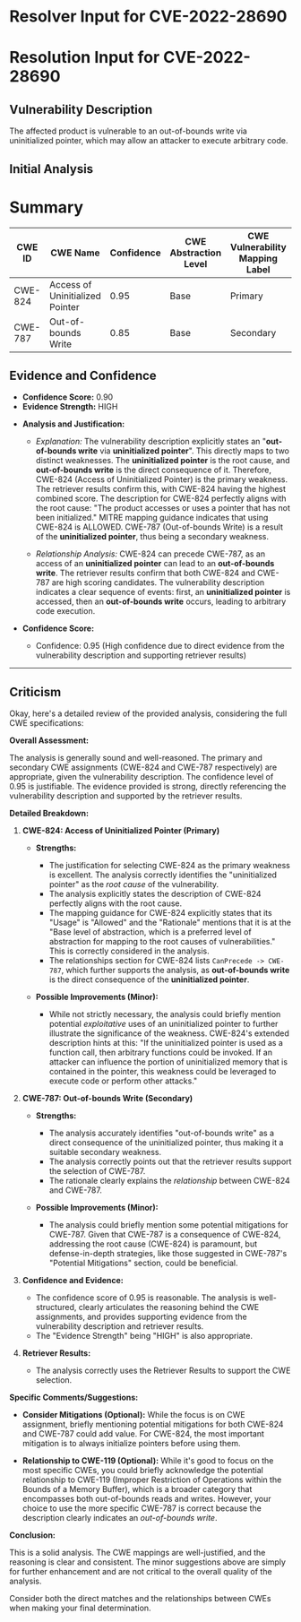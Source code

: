 # Resolver Input for CVE-2022-28690

# Resolution Input for CVE-2022-28690

## Vulnerability Description
The affected product is vulnerable to an out-of-bounds write via uninitialized pointer, which may allow an attacker to execute arbitrary code.

## Initial Analysis
# Summary
| CWE ID | CWE Name | Confidence | CWE Abstraction Level | CWE Vulnerability Mapping Label | CWE-Vulnerability Mapping Notes |
|---|---|---|---|---|---|
| CWE-824 | Access of Uninitialized Pointer | 0.95 | Base | Primary | Allowed |
| CWE-787 | Out-of-bounds Write | 0.85 | Base | Secondary | Allowed |

## Evidence and Confidence

*   **Confidence Score:** 0.90
*   **Evidence Strength:** HIGH

- **Analysis and Justification:**  
  - *Explanation:* The vulnerability description explicitly states an "**out-of-bounds write** via **uninitialized pointer**". This directly maps to two distinct weaknesses. The **uninitialized pointer** is the root cause, and **out-of-bounds write** is the direct consequence of it. Therefore, CWE-824 (Access of Uninitialized Pointer) is the primary weakness. The retriever results confirm this, with CWE-824 having the highest combined score. The description for CWE-824 perfectly aligns with the root cause: "The product accesses or uses a pointer that has not been initialized." MITRE mapping guidance indicates that using CWE-824 is ALLOWED. CWE-787 (Out-of-bounds Write) is a result of the **uninitialized pointer**, thus being a secondary weakness.
  
  - *Relationship Analysis:* CWE-824 can precede CWE-787, as an access of an **uninitialized pointer** can lead to an **out-of-bounds write**. The retriever results confirm that both CWE-824 and CWE-787 are high scoring candidates. The vulnerability description indicates a clear sequence of events: first, an **uninitialized pointer** is accessed, then an **out-of-bounds write** occurs, leading to arbitrary code execution.

- **Confidence Score:**
  - Confidence: 0.95 (High confidence due to direct evidence from the vulnerability description and supporting retriever results)

---

## Criticism
Okay, here's a detailed review of the provided analysis, considering the full CWE specifications:

**Overall Assessment:**

The analysis is generally sound and well-reasoned. The primary and secondary CWE assignments (CWE-824 and CWE-787 respectively) are appropriate, given the vulnerability description. The confidence level of 0.95 is justifiable. The evidence provided is strong, directly referencing the vulnerability description and supported by the retriever results.

**Detailed Breakdown:**

1.  **CWE-824: Access of Uninitialized Pointer (Primary)**

    *   **Strengths:**
        *   The justification for selecting CWE-824 as the primary weakness is excellent. The analysis correctly identifies the "uninitialized pointer" as the *root cause* of the vulnerability.
        *   The analysis explicitly states the description of CWE-824 perfectly aligns with the root cause.
        *   The mapping guidance for CWE-824 explicitly states that its "Usage" is "Allowed" and the "Rationale" mentions that it is at the "Base level of abstraction, which is a preferred level of abstraction for mapping to the root causes of vulnerabilities." This is correctly considered in the analysis.
        *   The relationships section for CWE-824 lists `CanPrecede -> CWE-787`, which further supports the analysis, as **out-of-bounds write** is the direct consequence of the **uninitialized pointer**.

    *   **Possible Improvements (Minor):**
        *   While not strictly necessary, the analysis could briefly mention potential *exploitative* uses of an uninitialized pointer to further illustrate the significance of the weakness.  CWE-824's extended description hints at this: "If the uninitialized pointer is used as a function call, then arbitrary functions could be invoked. If an attacker can influence the portion of uninitialized memory that is contained in the pointer, this weakness could be leveraged to execute code or perform other attacks."

2.  **CWE-787: Out-of-bounds Write (Secondary)**

    *   **Strengths:**
        *   The analysis accurately identifies "out-of-bounds write" as a direct consequence of the uninitialized pointer, thus making it a suitable secondary weakness.
        *   The analysis correctly points out that the retriever results support the selection of CWE-787.
        *   The rationale clearly explains the *relationship* between CWE-824 and CWE-787.

    *   **Possible Improvements (Minor):**
        *   The analysis could briefly mention some potential mitigations for CWE-787. Given that CWE-787 is a consequence of CWE-824, addressing the root cause (CWE-824) is paramount, but defense-in-depth strategies, like those suggested in CWE-787's "Potential Mitigations" section, could be beneficial.

3.  **Confidence and Evidence:**

    *   The confidence score of 0.95 is reasonable. The analysis is well-structured, clearly articulates the reasoning behind the CWE assignments, and provides supporting evidence from the vulnerability description and retriever results.
    *   The "Evidence Strength" being "HIGH" is also appropriate.

4.  **Retriever Results:**

    *   The analysis correctly uses the Retriever Results to support the CWE selection.

**Specific Comments/Suggestions:**

*   **Consider Mitigations (Optional):** While the focus is on CWE assignment, briefly mentioning potential mitigations for both CWE-824 and CWE-787 could add value. For CWE-824, the most important mitigation is to always initialize pointers before using them.

*   **Relationship to CWE-119 (Optional):** While it's good to focus on the most specific CWEs, you could briefly acknowledge the potential relationship to CWE-119 (Improper Restriction of Operations within the Bounds of a Memory Buffer), which is a broader category that encompasses both out-of-bounds reads and writes. However, your choice to use the more specific CWE-787 is correct because the description clearly indicates an *out-of-bounds write*.

**Conclusion:**

This is a solid analysis. The CWE mappings are well-justified, and the reasoning is clear and consistent. The minor suggestions above are simply for further enhancement and are not critical to the overall quality of the analysis.

Consider both the direct matches and the relationships between CWEs
when making your final determination.
        